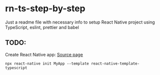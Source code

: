 # rn-ts-step-by-step
Just a readme file with necessary info to setup React Native project using TypeScript, eslint, prettier and babel

## TODO:
Create React Native app:
[Source page](https://github.com/react-native-community/react-native-template-typescript)
```
npx react-native init MyApp --template react-native-template-typescript
```


